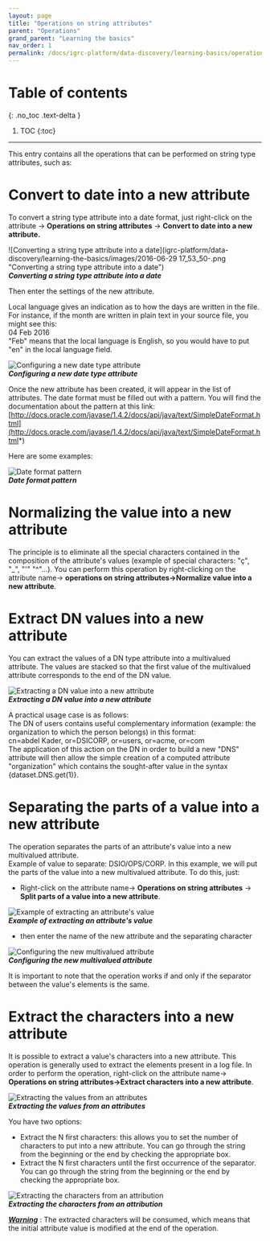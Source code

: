 ```yaml
---
layout: page
title: "Operations on string attributes"
parent: "Operations"
grand_parent: "Learning the basics"
nav_order: 1
permalink: /docs/igrc-platform/data-discovery/learning-basics/operations-on-string-attributes/
---
```


# Table of contents
{: .no_toc .text-delta }

1. TOC
{:toc}
---

This entry contains all the operations that can be performed on string type attributes, such as:    

# Convert to date into a new attribute

To convert a string type attribute into a date format, just right-click on the attribute -\> **Operations on string attributes**  -\> **Convert to date into a new attribute.**   

![Converting a string type attribute into a date](igrc-platform/data-discovery/learning-the-basics/images/2016-06-29 17_53_50-.png "Converting a string type attribute into a date")   
**_Converting a string type attribute into a date_**    

Then enter the settings of the new attribute.   

Local language gives an indication as to how the days are written in the file.
For instance, if the month are written in plain text in your source file, you might see this:   
04 Feb 2016   
"Feb" means that the local language is English, so you would have to put "en" in the local language field.   

![Configuring a new date type attribute](igrc-platform/data-discovery/learning-the-basics/images/2-operations-on-string-attributes.png "Configuring a new date type attribute")   
**_Configuring a new date type attribute_**    

Once the new attribute has been created, it will appear in the list of attributes. The date format must be filled out with a pattern. You will find the documentation about the pattern at this link:   
[http://docs.oracle.com/javase/1.4.2/docs/api/java/text/SimpleDateFormat.html](http://docs.oracle.com/javase/1.4.2/docs/api/java/text/SimpleDateFormat.html*)   

Here are some examples:

![Date format pattern](igrc-platform/data-discovery/learning-the-basics/images/3-operations-on-string-attributes.png "Date format pattern")   
**_Date format pattern_**   

# Normalizing the value into a new attribute

The principle is to eliminate all the special characters contained in the composition of the attribute's values (example of special characters: "ç", "\_", "'" "^"...). You can perform this operation by right-clicking on the attribute name-\> **operations on string attributes-\>Normalize value into a new attribute**.   

# Extract DN values into a new attribute

You can extract the values of a DN type attribute into a multivalued attribute. The values are stacked so that the first value of the multivalued attribute corresponds to the end of the DN value.    

![Extracting a DN value into a new attribute](igrc-platform/data-discovery/learning-the-basics/images/2016-06-29_17_52_04-.png "Extracting a DN value into a new attribute")   
**_Extracting a DN value into a new attribute_**   

A practical usage case is as follows:   
The DN of users contains useful complementary information (example: the organization to which the person belongs) in this format:    
cn=abdel Kader, or=DSICORP, or=users, or=acme, or=com   
The application of this action on the DN in order to build a new "DNS" attribute will then allow the simple creation of a computed attribute "organization" which contains the sought-after value in the syntax {dataset.DNS.get(1)}.

# Separating the parts of a value into a new attribute

The operation separates the parts of an attribute's value into a new multivalued attribute.  
Example of value to separate: DSIO/OPS/CORP. In this example, we will put the parts of the value into a new multivalued attribute. To do this, just:   

- Right-click on the attribute name-\> **Operations on string attributes** -\> **Split parts of a value into a new attribute**.

![Example of extracting an attribute's value](igrc-platform/data-discovery/learning-the-basics/images/2016-06-29_17_41_34-iGRC_Project_-_toto_discovery_test_AD_users_test.discovery_-_iGRC_Analytics.png "Example of extracting an attribute's value")   
**_Example of extracting an attribute's value_**   

- then enter the name of the new attribute and the separating character

![Configuring the new multivalued attribute](igrc-platform/data-discovery/learning-the-basics/images/6-operation.png "Configuring the new multivalued attribute")   
**_Configuring the new multivalued attribute_**   

It is important to note that the operation works if and only if the separator between the value's elements is the same.   

# Extract the characters into a new attribute

It is possible to extract a value's characters into a new attribute. This operation is generally used to extract the elements present in a log file. In order to perform the operation, right-click on the attribute name-\> **Operations on string attributes-\>Extract characters into a new attribute**.   

![Extracting the values from an attributes](igrc-platform/data-discovery/learning-the-basics/images/2016-06-29_17_46_36-.png "Extracting the values from an attributes")   
**_Extracting the values from an attributes_**    

You have two options:   

- Extract the N first characters: this allows you to set the number of characters to put into a new attribute. You can go through the string from the beginning or the end by checking the appropriate box.
- Extract the N first characters until the first occurrence of the separator. You can go through the string from the beginning or the end by checking the appropriate box.

![Extracting the characters from an attribution](igrc-platform/data-discovery/learning-the-basics/images/8-operations-on-string-attributes.png "Extracting the characters from an attribution")   
**_Extracting the characters from an attribution_**    

**_<u>Warning</u>_** : The extracted characters will be consumed, which means that the initial attribute value is modified at the end of the operation.
